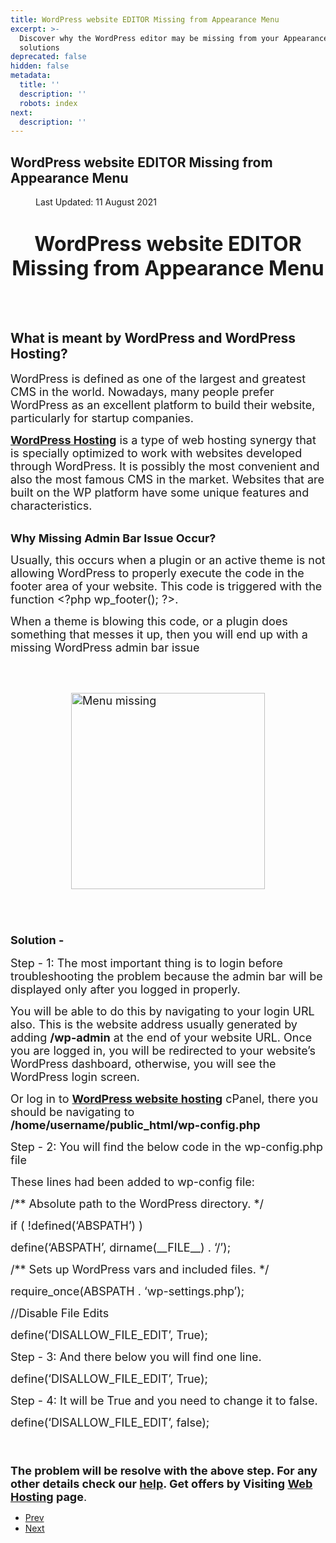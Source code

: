 ```yaml
---
title: WordPress website EDITOR Missing from Appearance Menu
excerpt: >-
  Discover why the WordPress editor may be missing from your Appearance menu and
  solutions
deprecated: false
hidden: false
metadata:
  title: ''
  description: ''
  robots: index
next:
  description: ''
---
```

<div class="page-header">
<h2 itemprop="headline">
WordPress website EDITOR Missing from Appearance Menu</h2>
</div>
<dl class="article-info muted">
<dt class="article-info-term">
</dt>
<dd class="modified">
<span class="icon-calendar" aria-hidden="true"></span>
<time datetime="2021-08-11T09:46:21+00:00" itemprop="dateModified">
Last Updated: 11 August 2021 </time>
</dd>
</dl>
<div itemprop="articleBody">
<h1 dir="ltr" style="text-align: center;"><span style="font-size: xx-large;" data-sheets-value="{&quot;1&quot;:2,&quot;2&quot;:&quot;WordPress website EDITOR Missing from Appearance Menu&quot;}" data-sheets-userformat="{&quot;2&quot;:769,&quot;3&quot;:{&quot;1&quot;:0},&quot;11&quot;:4,&quot;12&quot;:0}">WordPress website EDITOR Missing from Appearance Menu</span></h1>
<h2><br/><br/>What is meant by WordPress and WordPress Hosting?</h2>
<p dir="ltr"><span style="font-size: large;">WordPress is defined as one of the largest and greatest CMS in the world. Nowadays, many people prefer WordPress as an excellent platform to build their website, particularly for startup companies.</span></p>
<p dir="ltr"><span style="font-size: large;"><strong><a title="WordPress Hosting" href="https://www.hostingraja.in/hosting/wordpress-hosting/">WordPress Hosting</a></strong> is a type of web hosting synergy that is specially optimized to work with websites developed through WordPress. It is possibly the most convenient and also the most famous CMS in the market. Websites that are built on the WP platform have some unique features and characteristics.</span></p>
<br/><strong><span style="font-size: large;">Why Missing Admin Bar Issue Occur?</span></strong>
<p dir="ltr"><span style="font-size: large;">Usually, this occurs when a plugin or an active theme is not allowing WordPress to properly execute the code in the footer area of your website. This code is triggered with the function &lt;?php wp_footer(); ?&gt;.</span></p>
<p dir="ltr"><span style="font-size: large;">When a theme is blowing this code, or a plugin does something that messes it up, then you will end up with a missing WordPress admin bar issue</span></p>
<p><br/><br/></p>
<p dir="ltr"><span style="font-size: large;"><img style="display: block; margin-left: auto; margin-right: auto;" src="https://image.hostingraja.in/images/wordpress-website-editor-missing-from-appearance-menu.png" alt="Menu missing " width="310" height="314" border="0" /></span></p>
<p><br/><br/></p>
<h3 dir="ltr"><strong><span style="font-size: large;">Solution -</span></strong></h3>
<p> </p>
<p dir="ltr"><span style="font-size: large;">Step - 1: The most important thing is to login before troubleshooting the problem because the admin bar will be displayed only after you logged in properly. </span></p>
<p> </p>
<p dir="ltr"><span style="font-size: large;">You will be able to do this by navigating to your login URL also. This is the website address usually generated by adding </span><strong><span style="font-size: large;">/wp-admin</span></strong><span style="font-size: large;"> at the end of your website URL. Once you are logged in, you will be redirected to your website’s WordPress dashboard, otherwise, you will see the WordPress login screen.</span></p>
<p> </p>
<p dir="ltr"><span style="font-size: large;">Or log in to <strong><a class="editor-rtfLink" title="WordPress Hosting" href="https://www.hostingraja.in/hosting/wordpress-hosting/" target="_blank" rel="noopener noreferrer">WordPress website hosting</a></strong> cPanel, there you should be navigating to  </span><strong><span style="font-size: large;">/home/username/public_html/wp-config.php<br/></span></strong></p>
<p dir="ltr"> </p>
<p> </p>
<p dir="ltr"><span style="font-size: large;">Step - 2: You will find the below code in the wp-config.php file</span></p>
<p> </p>
<p dir="ltr"><span style="font-size: large;">These lines had been added to wp-config file:</span></p>
<p dir="ltr"><span style="font-size: large;">/** Absolute path to the WordPress directory. */</span></p>
<p dir="ltr"><span style="font-size: large;">if ( !defined(‘ABSPATH’) )</span></p>
<p dir="ltr"><span style="font-size: large;">define(‘ABSPATH’, dirname(__FILE__) . ‘/’);</span></p>
<p dir="ltr"><span style="font-size: large;">/** Sets up WordPress vars and included files. */</span></p>
<p dir="ltr"><span style="font-size: large;">require_once(ABSPATH . ‘wp-settings.php’);</span></p>
<p dir="ltr"><span style="font-size: large;">//Disable File Edits</span></p>
<p dir="ltr"><span style="font-size: large;">define(‘DISALLOW_FILE_EDIT’, True);</span></p>
<p> </p>
<p dir="ltr"><span style="font-size: large;">Step - 3: And there below you will find one line.</span></p>
<p> </p>
<p dir="ltr"><span style="font-size: large;">define(‘DISALLOW_FILE_EDIT’, True);</span></p>
<p> </p>
<p dir="ltr"><span style="font-size: large;">Step - 4: It will be True and you need to change it to false.</span></p>
<p> </p>
<p dir="ltr"><span style="font-size: large;">define(‘DISALLOW_FILE_EDIT’, false);</span></p>
<div><span style="font-size: large;"><br/><br/><strong>The problem will be resolve with the above step. For any other details check our <a href="https://help.hostingraja.in/"> help</a>. Get offers by Visiting <a href="https://www.hostingraja.in/">Web Hosting</a> page</strong>.<br/></span></div> </div>
<ul class="pager pagenav">
<li class="previous">
<a class="hasTooltip" title="WordPress Security Tips Updated 2021" aria-label="Previous article: WordPress Security Tips Updated 2021" href="/docs/wordpress-security-tips-updated-2021" rel="prev">
<span class="icon-chevron-left" aria-hidden="true"></span> <span aria-hidden="true">Prev</span> </a>
</li>
<li class="next">
<a class="hasTooltip" title="What is WordPress Multisite" aria-label="Next article: What is WordPress Multisite" href="/docs/what-is-wordpress-multisite" rel="next">
<span aria-hidden="true">Next</span> <span class="icon-chevron-right" aria-hidden="true"></span> </a>
</li>
</ul>
</div>
